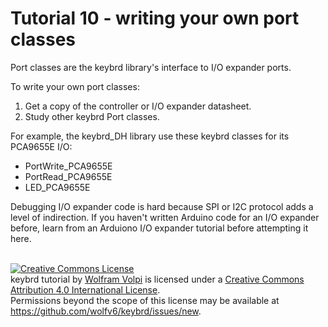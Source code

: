 Tutorial 10 - writing your own port classes
===========================================
Port classes are the keybrd library's interface to I/O expander ports.

To write your own port classes:
1. Get a copy of the controller or I/O expander datasheet.
2. Study other keybrd Port classes.

For example, the keybrd_DH library use these keybrd classes for its PCA9655E I/O:
* PortWrite_PCA9655E
* PortRead_PCA9655E
* LED_PCA9655E

Debugging I/O expander code is hard because SPI or I2C protocol adds a level of indirection.
If you haven't written Arduino code for an I/O expander before, learn from an Arduiono I/O expander tutorial before attempting it here.

<br>
<a rel="license" href="http://creativecommons.org/licenses/by/4.0/"><img alt="Creative Commons License" style="border-width:0" src="https://i.creativecommons.org/l/by/4.0/88x31.png" /></a><br /><span xmlns:dct="http://purl.org/dc/terms/" property="dct:title">keybrd tutorial</span> by <a xmlns:cc="http://creativecommons.org/ns#" href="https://github.com/wolfv6/keybrd" property="cc:attributionName" rel="cc:attributionURL">Wolfram Volpi</a> is licensed under a <a rel="license" href="http://creativecommons.org/licenses/by/4.0/">Creative Commons Attribution 4.0 International License</a>.<br />Permissions beyond the scope of this license may be available at <a xmlns:cc="http://creativecommons.org/ns#" href="https://github.com/wolfv6/keybrd/issues/new" rel="cc:morePermissions">https://github.com/wolfv6/keybrd/issues/new</a>.
